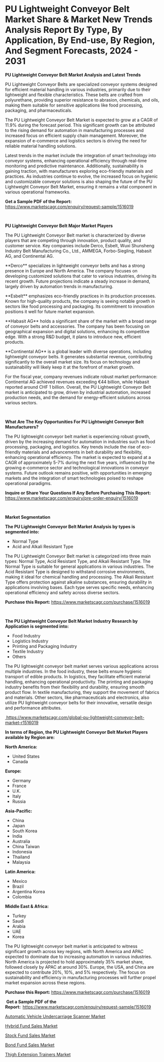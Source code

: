 <p><h1>PU Lightweight Conveyor Belt Market Share & Market New Trends Analysis Report By Type, By Application, By End-use, By Region, And Segment Forecasts, 2024 - 2031</h1></p><p><strong>PU Lightweight Conveyor Belt Market Analysis and Latest Trends</strong></p>
<p><p>PU Lightweight Conveyor Belts are specialized conveyor systems designed for efficient material handling in various industries, primarily due to their lightweight and flexible characteristics. These belts are crafted from polyurethane, providing superior resistance to abrasion, chemicals, and oils, making them suitable for sensitive applications like food processing, packaging, and pharmaceuticals.</p><p>The PU Lightweight Conveyor Belt Market is expected to grow at a CAGR of 11.9% during the forecast period. This significant growth can be attributed to the rising demand for automation in manufacturing processes and increased focus on efficient supply chain management. Moreover, the expansion of e-commerce and logistics sectors is driving the need for reliable material handling solutions. </p><p>Latest trends in the market include the integration of smart technology into conveyor systems, enhancing operational efficiency through real-time monitoring and predictive maintenance. Additionally, sustainability is gaining traction, with manufacturers exploring eco-friendly materials and practices. As industries continue to evolve, the increased focus on hygienic and customizable conveyor solutions is also shaping the future of the PU Lightweight Conveyor Belt Market, ensuring it remains a vital component in various operational frameworks.</p></p>
<p><strong>Get a Sample PDF of the Report:&nbsp;</strong> <a href="https://www.marketscagr.com/enquiry/request-sample/1516019?utm_campaign=1801&utm_medium=2&utm_source=Github&utm_content=ia&utm_term=27102024&utm_id=pu-lightweight-conveyor-belt">https://www.marketscagr.com/enquiry/request-sample/1516019</a></p>
<p>&nbsp;</p>
<p><strong>PU Lightweight Conveyor Belt Major Market Players</strong></p>
<p><p>The PU Lightweight Conveyor Belt market is characterized by diverse players that are competing through innovation, product quality, and customer service. Key companies include Derco, Esbelt, Wuxi Shunsheng Industry Belt Manufacturing Co., Ltd., AMMEGA, Forbo-Siegling, Habasit AG, and Continental AG.</p><p>**Derco** specializes in lightweight conveyor belts and has a strong presence in Europe and North America. The company focuses on developing customized solutions that cater to various industries, driving its recent growth. Future projections indicate a steady increase in demand, largely driven by automation trends in manufacturing.</p><p>**Esbelt** emphasizes eco-friendly practices in its production processes. Known for high-quality products, the company is seeing notable growth in sectors like food processing and packaging. Its commitment to innovation positions it well for future market expansion.</p><p>**Habasit AG** holds a significant share of the market with a broad range of conveyor belts and accessories. The company has been focusing on geographical expansion and digital solutions, enhancing its competitive edge. With a strong R&D budget, it plans to introduce new, efficient products.</p><p>**Continental AG** is a global leader with diverse operations, including lightweight conveyor belts. It generates substantial revenue, contributing significantly to the overall market size. Its focus on technology and sustainability will likely keep it at the forefront of market growth.</p><p>For the fiscal year, company revenues indicate robust market performance: Continental AG achieved revenues exceeding €44 billion, while Habasit reported around CHF 1 billion. Overall, the PU Lightweight Conveyor Belt market is anticipated to grow, driven by industrial automation, increased production needs, and the demand for energy-efficient solutions across various sectors.</p></p>
<p>&nbsp;</p>
<p><strong>What Are The Key Opportunities For PU Lightweight Conveyor Belt Manufacturers?</strong></p>
<p><p>The PU lightweight conveyor belt market is experiencing robust growth, driven by the increasing demand for automation in industries such as food processing, packaging, and logistics. Key trends include the rise of eco-friendly materials and advancements in belt durability and flexibility, enhancing operational efficiency. The market is expected to expand at a CAGR of approximately 5-7% during the next five years, influenced by the growing e-commerce sector and technological innovations in conveyor systems. Future outlook remains positive, with opportunities in emerging markets and the integration of smart technologies poised to reshape operational paradigms.</p></p>
<p><strong>Inquire or Share Your Questions If Any Before Purchasing This Report:</strong> <a href="https://www.marketscagr.com/enquiry/pre-order-enquiry/1516019?utm_campaign=1801&utm_medium=2&utm_source=Github&utm_content=ia&utm_term=27102024&utm_id=pu-lightweight-conveyor-belt">https://www.marketscagr.com/enquiry/pre-order-enquiry/1516019</a></p>
<p>&nbsp;</p>
<p><strong>Market Segmentation</strong></p>
<p><strong>The PU Lightweight Conveyor Belt Market Analysis by types is segmented into:</strong></p>
<p><ul><li>Normal Type</li><li>Acid and Alkali Resistant Type</li></ul></p>
<p><p>The PU Lightweight Conveyor Belt market is categorized into three main types: Normal Type, Acid Resistant Type, and Alkali Resistant Type. The Normal Type is suitable for general applications in various industries. The Acid Resistant Type is designed to withstand corrosive environments, making it ideal for chemical handling and processing. The Alkali Resistant Type offers protection against alkaline substances, ensuring durability in applications involving bases. Each type serves specific needs, enhancing operational efficiency and safety across diverse sectors.</p></p>
<p><strong>Purchase this Report:&nbsp;</strong><a href="https://www.marketscagr.com/purchase/1516019?utm_campaign=1801&utm_medium=2&utm_source=Github&utm_content=ia&utm_term=27102024&utm_id=pu-lightweight-conveyor-belt">https://www.marketscagr.com/purchase/1516019</a></p>
<p>&nbsp;</p>
<p><strong>The PU Lightweight Conveyor Belt Market Industry Research by Application is segmented into:</strong></p>
<p><ul><li>Food Industry</li><li>Logistics Industry</li><li>Printing and Packaging Industry</li><li>Textile Industry</li><li>Others</li></ul></p>
<p><p>The PU lightweight conveyor belt market serves various applications across multiple industries. In the food industry, these belts ensure hygienic transport of edible products. In logistics, they facilitate efficient material handling, enhancing operational productivity. The printing and packaging industry benefits from their flexibility and durability, ensuring smooth product flow. In textile manufacturing, they support the movement of fabrics and materials. Other sectors, like pharmaceuticals and electronics, also utilize PU lightweight conveyor belts for their innovative, versatile design and performance attributes.</p></p>
<p><a href="https://www.marketscagr.com/global-pu-lightweight-conveyor-belt-market-r1516019?utm_campaign=1801&utm_medium=2&utm_source=Github&utm_content=ia&utm_term=27102024&utm_id=pu-lightweight-conveyor-belt">&nbsp;https://www.marketscagr.com/global-pu-lightweight-conveyor-belt-market-r1516019</a></p>
<p><strong>In terms of Region, the PU Lightweight Conveyor Belt Market Players available by Region are:</strong></p>
<p>
    <p> <strong> North America: </strong>
        <ul>
            <li>United States</li>
            <li>Canada</li>
        </ul>
        </p> 
    <p> <strong> Europe: </strong>
        <ul>
            <li>Germany</li>
            <li>France</li>
            <li>U.K.</li>
            <li>Italy</li>
            <li>Russia</li>
        </ul>
        </p> 
    <p> <strong> Asia-Pacific: </strong>
        <ul>
            <li>China</li>
            <li>Japan</li>
            <li>South Korea</li>
            <li>India</li>
            <li>Australia</li>
            <li>China Taiwan</li>
            <li>Indonesia</li>
            <li>Thailand</li>
            <li>Malaysia</li>
        </ul>
        </p> 
    <p> <strong> Latin America: </strong>
        <ul>
            <li>Mexico</li>
            <li>Brazil</li>
            <li>Argentina Korea</li>
            <li>Colombia</li>
        </ul>
        </p> 
    <p> <strong> Middle East & Africa: </strong>
        <ul>
            <li>Turkey</li>
            <li>Saudi</li>
            <li>Arabia</li>
            <li>UAE</li>
            <li>Korea</li>
        </ul>
    </p>
    </p>
<p><p>The PU lightweight conveyor belt market is anticipated to witness significant growth across key regions, with North America and APAC expected to dominate due to increasing automation in various industries. North America is projected to hold approximately 35% market share, followed closely by APAC at around 30%. Europe, the USA, and China are expected to contribute 20%, 10%, and 5% respectively. The focus on sustainability and efficiency in manufacturing processes will further propel market expansion across these regions.</p></p>
<p><strong>Purchase this Report: </strong><a href="https://www.marketscagr.com/purchase/1516019?utm_campaign=1801&utm_medium=2&utm_source=Github&utm_content=ia&utm_term=27102024&utm_id=pu-lightweight-conveyor-belt">https://www.marketscagr.com/purchase/1516019</a></p>
<p>&nbsp;<strong>Get a Sample PDF of the Report:&nbsp;&nbsp;</strong><a href="https://www.marketscagr.com/enquiry/request-sample/1516019?utm_campaign=1801&utm_medium=2&utm_source=Github&utm_content=ia&utm_term=27102024&utm_id=pu-lightweight-conveyor-belt">https://www.marketscagr.com/enquiry/request-sample/1516019</a></p>
<p><strong></strong></p>
<p><p><a href="https://github.com/DRIVERKAPAUL/Market-Research-Report-List-1/blob/main/automatic-vehicle-undercarriage-scanner-market.md?utm_campaign=1801&utm_medium=2&utm_source=Github&utm_content=ia&utm_term=27102024&utm_id=pu-lightweight-conveyor-belt">Automatic Vehicle Undercarriage Scanner Market</a></p><p><a href="https://www.linkedin.com/pulse/decoding-hybrid-fund-sales-industry-dynamics-strategic-imperatives-bopze?trk=public_post_embed_feed-article-content&utm_campaign=1801&utm_medium=2&utm_source=Github&utm_content=ia&utm_term=27102024&utm_id=pu-lightweight-conveyor-belt">Hybrid Fund Sales Market</a></p><p><a href="https://www.linkedin.com/pulse/stock-fund-sales-market-maturity-analysis-regional-amuse?trk=public_post_embed_feed-article-content&utm_campaign=1801&utm_medium=2&utm_source=Github&utm_content=ia&utm_term=27102024&utm_id=pu-lightweight-conveyor-belt">Stock Fund Sales Market</a></p><p><a href="https://www.linkedin.com/pulse/bond-fund-sales-industry-sector-market-dynamics-future-scenarios-czvae?trk=public_post_embed_feed-article-content&utm_campaign=1801&utm_medium=2&utm_source=Github&utm_content=ia&utm_term=27102024&utm_id=pu-lightweight-conveyor-belt">Bond Fund Sales Market</a></p><p><a href="https://www.linkedin.com/pulse/emerging-trends-thigh-extension-trainers-market-detailed-overview-klaie?utm_campaign=1801&utm_medium=2&utm_source=Github&utm_content=ia&utm_term=27102024&utm_id=pu-lightweight-conveyor-belt">Thigh Extension Trainers Market</a></p></p>